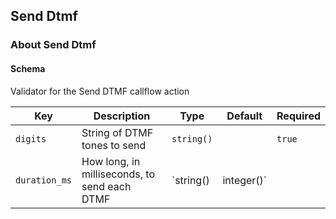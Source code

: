 ## Send Dtmf

### About Send Dtmf

#### Schema

Validator for the Send DTMF callflow action



Key | Description | Type | Default | Required
--- | ----------- | ---- | ------- | --------
`digits` | String of DTMF tones to send | `string()` |   | `true`
`duration_ms` | How long, in milliseconds, to send each DTMF | `string() | integer()` |   | `false`



